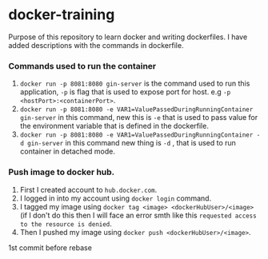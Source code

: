 # docker-training

Purpose of this repository to learn docker and writing dockerfiles.
I have added descriptions with the commands in dockerfile. 

### Commands used to run the container

1. `docker run -p 8081:8080 gin-server` is the command used to run this application, `-p` is flag that is used to expose port for host. e.g `-p <hostPort>:<containerPort>`.
2. `docker run -p 8081:8080 -e VAR1=ValuePassedDuringRunningContainer gin-server` in this command, new this is `-e` that is used to pass value for the environment variable that is defined in the dockerfile.
3. `docker run -p 8081:8080 -e VAR1=ValuePassedDuringRunningContainer -d gin-server` in this command new thing is `-d` , that is used to run container in detached mode.

### Push image to docker hub.
1. First I created account to `hub.docker.com`.
2. I logged in into my account using `docker login` command.
3. I tagged my image using `docker tag <image> <dockerHubUser>/<image>` (if I don't do this then I will face an error smth like this `requested access to the resource is denied`.
4. Then I pushed my image using `docker push <dockerHubUser>/<image>`.

1st commit before rebase